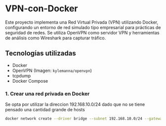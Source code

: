 # VPN-con-Docker
Este proyecto implementa una Red Virtual Privada (VPN) utilizando Docker, configurando un entorno de red simulado tipo empresarial para prácticas de seguridad de redes. Se utiliza OpenVPN como servidor VPN y herramientas de análisis como Wireshark para capturar tráfico.

## Tecnologías utilizadas
- Docker
- OpenVPN (Imagen: `kylemanna/openvpn`)
- tcpdump
- Docker Compose 

### 1. Crear una red privada en Docker
Se opta por utilizar la direccion 192.168.10.0/24 dado que no se tiene pensado una cantidad grande de hosts
```bash
docker network create --driver bridge --subnet 192.168.10.0/24 --gateway 192.168.10.1 red_privada
